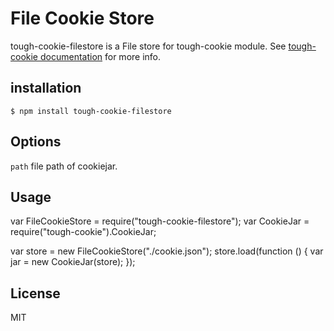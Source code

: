 # File Cookie Store

tough-cookie-filestore is a File store for tough-cookie module. See 
[tough-cookie documentation](https://github.com/goinstant/tough-cookie#constructionstore--new-memorycookiestore-rejectpublicsuffixes) for more info.


## installation

    $ npm install tough-cookie-filestore

## Options

  `path` file path of cookiejar.

## Usage

  var FileCookieStore = require("tough-cookie-filestore");
  var CookieJar = require("tough-cookie").CookieJar;

  var store = new FileCookieStore("./cookie.json");
  store.load(function () {
  	var jar = new CookieJar(store);
  });

## License

 MIT
